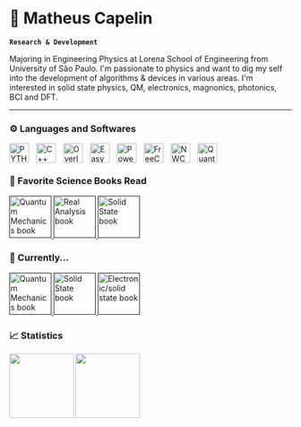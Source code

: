 # 🔬 Matheus Capelin

**`Research & Development`**

Majoring in Engineering Physics at Lorena School of Engineering from University of São Paulo. I'm passionate to physics and want to dig my self into the development of algorithms & devices in various areas. I'm interested in solid state physics, QM, electronics, magnonics, photonics, BCI and DFT.

---

### ⚙️ Languages and Softwares

<img 
    align="left" 
    alt="PYTHON"
    title="PYTHON" 
    width="35px" 
    style="padding-right: 10px;" 
    src="https://cdn.jsdelivr.net/gh/devicons/devicon@latest/icons/python/python-original.svg" 
/>
<img 
    align="left" 
    alt="C++" 
    title="C++"
    width="35px" 
    style="padding-right: 10px;" 
    src="https://cdn.jsdelivr.net/gh/devicons/devicon@latest/icons/cplusplus/cplusplus-original.svg" 
/>
<img 
    align="left" 
    alt="Overleaf (LaTeX)"
    title="Overleaf (LaTeX)" 
    width="35px" 
    style="padding-right: 10px;" 
    src="https://images.ctfassets.net/nrgyaltdicpt/451Wbu94Q1X3M5QIk74QLL/08e42061e965fb152a329ded74cdc3ce/overleaf-o-logo-primary.svg" 
/>
<img 
    align="left" 
    alt="Easy EDA"
    title="Easy EDA" 
    width="35px" 
    style="padding-right: 10px;" 
    src="https://cdn.brandfetch.io/idSchM2heb/w/400/h/400/theme/dark/icon.jpeg?c=1dxbfHSJFAPEGdCLU4o5B" 
/>
<img 
    align="left" 
    alt="PowederCell" 
    title="PowderCell"
    width="35px" 
    style="padding-right: 10px;" 
    src="http://ccp14.cryst.bbk.ac.uk/ccp/web-mirrors/powdcell/a_v/v_1/powder/images/quartz.jpg" 
/>
<img 
    align="left" 
    alt="FreeCAD"
    title="FreeCAD" 
    width="35px" 
    style="padding-right: 10px;" 
    src="https://upload.wikimedia.org/wikipedia/commons/thumb/f/f7/FreeCAD-logo.svg/2048px-FreeCAD-logo.svg.png" 
/>
<img 
    align="left" 
    alt="NWChem"
    title="NWChem" 
    width="35px" 
    style="padding-right: 10px;" 
    src="https://raw.githubusercontent.com/nwchemgit/nwchem/master/contrib/git.nwchem/MS3_logo_cropped.png" 
/>
<img 
    align="left" 
    alt="QuantumEspresso"
    title="QuantumEspresso" 
    width="35px" 
    style="padding-right: 10px;" 
    src="https://avatars.githubusercontent.com/u/5255480?s=200&v=4" 
/>

<br/>
<br/>

### 🧪 Favorite Science Books Read

<p align="left">
    <a href="">
        <img 
            alt="Quantum Mechanics book" 
            title="Introduction to Quantum Mechanics - Griffths" 
            width="75px" 
            src="https://m.media-amazon.com/images/I/81MXUfD-o0L._SL1500_.jpg?color=%23E05D44&label=Inscreva-se&logo=video&logoColor=white&style=for-the-badge&labelColor=CE4630"
        />
    </a>
    <a href="">
        <img 
            alt="Real Analysis book" 
            title="Real Analysis - Elon Lages Lima" 
            width="75px" 
            src="https://images-na.ssl-images-amazon.com/images/S/compressed.photo.goodreads.com/books/1503841132i/36132746.jpg?color=%23E1AD0E&logo=eye&logoColor=white&style=for-the-badge&labelColor=C79600"
        />
    </a> 
    <a href="">
        <img 
            alt="Solid State book" 
            title="Introduction to Solid State Physics - Charles Kittel" 
            width="75px" 
            src="https://mediacdn.nhbs.com/jackets/jackets_resizer_xlarge/18/188683.jpg?color=236ad3&labelColor=1155ba&style=for-the-badge&logo=github&label=Seguidores&logoColor=white"
        />
    </a>
</p>

### 🧪 Currently...

<p align="left">
    <a href="">
        <img 
            alt="Quantum Mechanics book" 
            title="Modern Quantum Mechanics - J. J. Sakurai" 
            width="75px" 
            src="https://m.media-amazon.com/images/I/71lftym7TML._SY425_.jpg"
        />
    </a>
    <a href="">
        <img 
            alt="Solid State book" 
            title="Solid State Physics - N. W. Ashcroft" 
            width="75px" 
            src="https://m.media-amazon.com/images/I/71JJE4G3SqL._SL1012_.jpg"
        />
    </a> 
        <a href="">
        <img 
            alt="Electronic/solid state book" 
            title="Electronic Materials and Devices - S. Rezende" 
            width="75px" 
            src="https://m.media-amazon.com/images/I/91bVkpzA45L._SL1500_.jpg"
        />
    </a>
</p>


### 📈 Statistics

<a href="https://github.com/MrNick-code">
  <img height=115 align="left" src="https://github-readme-stats.vercel.app/api?username=MrNick-code&hide=issues,contribs&show_icons=true&theme=tokyonight&layout=compact" />
</a>
<a href="https://github.com/MrNick-code">
  <img height=115 align="center" src="https://github-readme-stats.vercel.app/api/top-langs/?username=MrNick-code&layout=compact&hide=tcl" />
</a>




